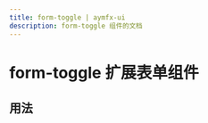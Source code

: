 ```yaml
---
title: form-toggle | aymfx-ui
description: form-toggle 组件的文档
---
```


# form-toggle 扩展表单组件

## 用法

<preview path="./index.vue"></preview>
